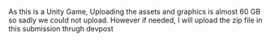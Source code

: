 As this is a Unity Game, 
Uploading the assets and graphics is almost 60 GB so sadly we could not upload. 
However if needed, I will upload the zip file in this submission thrugh devpost
